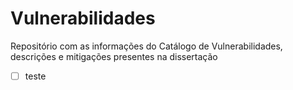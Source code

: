 # Vulnerabilidades
Repositório com as informações do Catálogo de Vulnerabilidades, descrições e mitigações presentes na dissertação 

- [ ] teste
